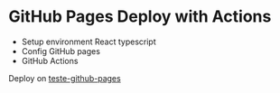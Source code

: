 # GitHub Pages Deploy with Actions

- Setup environment React typescript
- Config GitHub pages
- GitHub Actions


Deploy on <a href="https://felipecarvalhogodoi98.github.io/teste-github-pages/">teste-github-pages</a>
